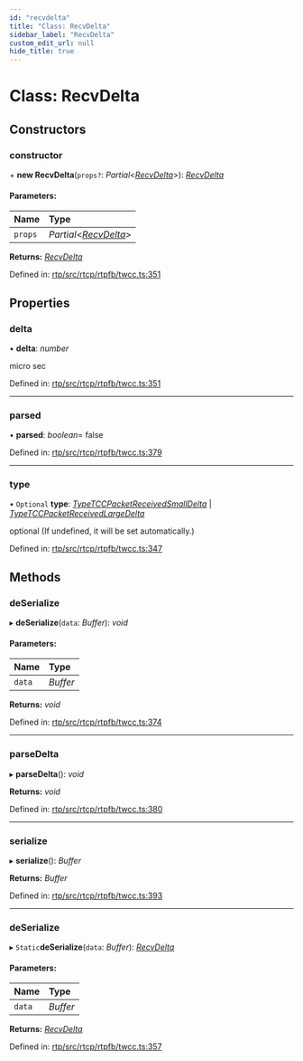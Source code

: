 ```yaml
---
id: "recvdelta"
title: "Class: RecvDelta"
sidebar_label: "RecvDelta"
custom_edit_url: null
hide_title: true
---
```


# Class: RecvDelta

## Constructors

### constructor

\+ **new RecvDelta**(`props?`: *Partial*<[*RecvDelta*](recvdelta.md)\>): [*RecvDelta*](recvdelta.md)

#### Parameters:

Name | Type |
:------ | :------ |
`props` | *Partial*<[*RecvDelta*](recvdelta.md)\> |

**Returns:** [*RecvDelta*](recvdelta.md)

Defined in: [rtp/src/rtcp/rtpfb/twcc.ts:351](https://github.com/shinyoshiaki/werift-webrtc/blob/92b5725/packages/rtp/src/rtcp/rtpfb/twcc.ts#L351)

## Properties

### delta

• **delta**: *number*

micro sec

Defined in: [rtp/src/rtcp/rtpfb/twcc.ts:351](https://github.com/shinyoshiaki/werift-webrtc/blob/92b5725/packages/rtp/src/rtcp/rtpfb/twcc.ts#L351)

___

### parsed

• **parsed**: *boolean*= false

Defined in: [rtp/src/rtcp/rtpfb/twcc.ts:379](https://github.com/shinyoshiaki/werift-webrtc/blob/92b5725/packages/rtp/src/rtcp/rtpfb/twcc.ts#L379)

___

### type

• `Optional` **type**: [*TypeTCCPacketReceivedSmallDelta*](../enums/packetstatus.md#typetccpacketreceivedsmalldelta) \| [*TypeTCCPacketReceivedLargeDelta*](../enums/packetstatus.md#typetccpacketreceivedlargedelta)

optional (If undefined, it will be set automatically.)

Defined in: [rtp/src/rtcp/rtpfb/twcc.ts:347](https://github.com/shinyoshiaki/werift-webrtc/blob/92b5725/packages/rtp/src/rtcp/rtpfb/twcc.ts#L347)

## Methods

### deSerialize

▸ **deSerialize**(`data`: *Buffer*): *void*

#### Parameters:

Name | Type |
:------ | :------ |
`data` | *Buffer* |

**Returns:** *void*

Defined in: [rtp/src/rtcp/rtpfb/twcc.ts:374](https://github.com/shinyoshiaki/werift-webrtc/blob/92b5725/packages/rtp/src/rtcp/rtpfb/twcc.ts#L374)

___

### parseDelta

▸ **parseDelta**(): *void*

**Returns:** *void*

Defined in: [rtp/src/rtcp/rtpfb/twcc.ts:380](https://github.com/shinyoshiaki/werift-webrtc/blob/92b5725/packages/rtp/src/rtcp/rtpfb/twcc.ts#L380)

___

### serialize

▸ **serialize**(): *Buffer*

**Returns:** *Buffer*

Defined in: [rtp/src/rtcp/rtpfb/twcc.ts:393](https://github.com/shinyoshiaki/werift-webrtc/blob/92b5725/packages/rtp/src/rtcp/rtpfb/twcc.ts#L393)

___

### deSerialize

▸ `Static`**deSerialize**(`data`: *Buffer*): [*RecvDelta*](recvdelta.md)

#### Parameters:

Name | Type |
:------ | :------ |
`data` | *Buffer* |

**Returns:** [*RecvDelta*](recvdelta.md)

Defined in: [rtp/src/rtcp/rtpfb/twcc.ts:357](https://github.com/shinyoshiaki/werift-webrtc/blob/92b5725/packages/rtp/src/rtcp/rtpfb/twcc.ts#L357)
